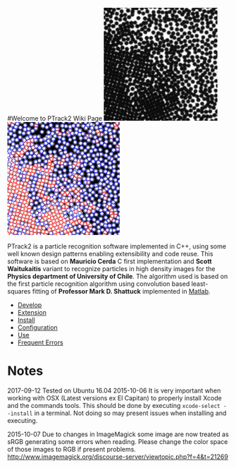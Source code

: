 #Welcome to PTrack2 Wiki Page
![Source Image](Docs/source.png "Source particle image")
![Source Image](Docs/detected.png "Detected particle image")

PTrack2 is a particle recognition software implemented in C++, using some well known design patterns enabling extensibility and code reuse. This software is based on **Mauricio Cerda** C first implementation and **Scott Waitukaitis** variant to recognize particles in high density images for the **Physics department of University of Chile**. The algorithm used is based on the first particle recognition algorithm using convolution based least-squares fitting of **Professor Mark D. Shattuck** implemented in [Matlab](http://gibbs.engr.ccny.cuny.edu/technical/Tracking/ChiTrack.php).

* [Develop](Docs/en/develop.md)
* [Extension](Docs/en/extension.md)
* [Install](Docs/en/install.md)
* [Configuration](Docs/en/config.md)
* [Use](Docs/en/use.md)
* [Frequent Errors](Docs/en/faq.md)

# Notes
2017-09-12
Tested on Ubuntu 16.04
2015-10-06
It is very important when working with OSX (Latest versions ex El Capitan) to properly install Xcode and the commands tools.
This should be done by executing `xcode-select --install` in a terminal. Not doing so may present issues when installing and executing.

2015-10-07
Due to changes in ImageMagick some image are now treated as sRGB generating some errors when reading.
Please change the color space of those images to RGB if present problems.
http://www.imagemagick.org/discourse-server/viewtopic.php?f=4&t=21269
